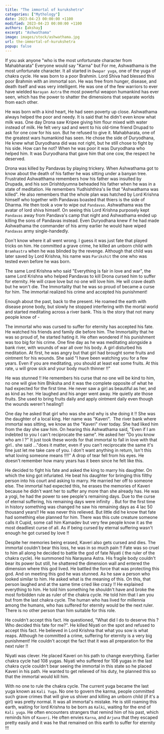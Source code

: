 ```yaml
---
title: "The immortal of kurukshetra"
categories: ["Mythology"]
date: 2023-04-23 00:00:00 +1100
modified: 2023-04-23 00:00:00 +1100
authors: [akshay]
excerpt: "Ashwathama"
image: images/stock/ashwathama.jpg
url: the-immortal-of-kurukshetra
popup: false
---
```


If you ask anyone "who is the most unfortunate character from Mahabharata" Everyone would say "Karna" but For me, Ashwathama is the most unfortunate character. It all started in `Dwapar yuga`, one of the yuga of chakra cycle. He was born to a poor Brahmin. Lord Shiva had blessed this poor Brahmin with an immortal son. He was free from hunger, disease, and death itself and was very intelligent. He was one of the few warriors to ever have wielded `Narayan Astra` the most powerful weapon humankind has ever seen, which has the power to shatter the dimensions that separate worlds from each other.

He was born with a kind heart, He had seen poverty up close. Ashwathama always helped the poor and needy. It is said that he didn't even know what milk was. One day Drona saw Kripee giving him flour mixed with water instead of milk. He felt very sad and went to his old-time friend Drupad to ask for one cow for his son. But he refused to give it. Mahabharata, one of the greatest wars humankind has seen. He chose the side of Duryodhana, He knew what Duryodhana did was not right, but he still chose to fight by his side. How can he not? When he was poor it was Duryodhana who helped him. It was Duryodhana that gave him that one cow, the respect he deserved.

Drona was killed by Pandavas by playing trickery. When Ashwathama got to know about the death of his father he was sitting under a banyan tree. Frustrated Ashwatthama remembers how his father was insulted by Drupada, and his son Drishtdyumna beheaded his father when he was in a state of meditation. He remembers Yudhishthira's lie that "Ashwathama was killed". He also remembers that the whole plan was hatched by Lord Krishna himself who together with Pandavas boasted that thiers is the side of Dharma. He then took a vow to wipe out `Pandavas`. Ashwathama was the avatar of lord shiva himself. On seeing this Lord Krishna purposely kept `Pandavas` away from Pandava's camp that night and Ashwathama ended up killing the sons of Pandavas instead. Even Duryodhana knew if he had made Ashwathama the commander of his army earlier he would have wiped `Pandavas` army single-handedly.

Don't know where it all went wrong. I guess it was just fate that played tricks on him. He committed a grave crime, he killed an unborn child with `Bramhastra` when he was blinded by the revenge. Although that child was later saved by Lord Krishna, his name was `Parikshit` the one who was tested even before he was born.

The same Lord Krishna who said "Everything is fair in love and war", the same Lord Krishna who helped Pandavas to kill Drona cursed him to suffer for eternity. He will crave love but no one will love him. He will crave death but he won't die. The Immortality that he was so proud of became a curse for him. The immortal realized his crime and accepted his punishment!

Enough about the past, back to the present. He roamed the earth with disease prone body, but slowly he stopped interfering with the mortal world and started meditating across a river bank. This is the story that not many people know of -

The immortal who was cursed to suffer for eternity has accepted his fate. He watched his friends and family die before him. The Immortality that he was so proud of, he started hating it. He often wondered if his punishment was too big for his crime. One fine day as he was meditating alongside a bank river, with wounds of war all over his body. A girl disturbed his meditation. At first, he was angry but that girl had brought some fruits and ointment for his wounds. She said "I have been watching you for a few years. Even if you are meditating, you should at least eat some fruits. At this rate, u will grow sick and your body much thinner !!"

He was stunned !! He remembers his curse that no one will be kind to him, no one will give him Bhiksha and it was the complete opposite of what he had expected for the first time. He never saw a girl as beautiful as her, and as kind as her. He laughed and his anger went away. He quietly ate those fruits. She used to bring fruits daily and apply ointment daily even though the wounds weren't healing!!

One day he asked that girl who was she and why is she doing it !! She was the daughter of a local king. Her name was "Kaveri".  The river bank where immortal was sitting, we know as the "Kaveri" river today. She had liked him from the day she saw him. On hearing this Ashwathama said, "Even if I am indebted to you I can't reciprocate the same". He asked her "Do you know who am I ?" It just took these words for that immortal to fall in love with that girl.. she said ..."does it matter, even if you can't reciprocate the same it's fine just let me take care of you. I don't want anything in return, Isn't this what loving someone means !!!!" A drop of tear fell from his eyes. He doesn't remember how many years has it been since he felt like this.

He decided to fight his fate and asked the king to marry his daughter. On which the king got infuriated. He beat his daughter for bringing this filthy person into his court and asking to marry. He married her off to someone else. The immortal had expected this, he erases the memories of Kaveri because he didn't want her to suffer any more than she already has. He was a yogi, he had the power to see people's remaining days. Due to the curse of eternal suffering, his remaining days were infinity  . But for the first time in history something was changed he saw his remaining days as 4 lac 50 thousand years!! He was never this relieved. But little did he know that fate had something else planned for him. There was this cute creature someone calls it Cupid, some call him Kamadev but very few people know it as the most deadliest curse of all. As if being cursed by eternal suffering wasn't enough he got cursed by love !!

Despite her memories being erased, Kaveri also gets cursed and dies. The immortal couldn't bear this loss, he was in so much pain !! Fate was so cruel to him all along he decided to battle the god of fate Niyati ( the ruler of the chakra cycle). He summoned his Narayana Astra. His fragile body couldn't bear its power but still, he shattered the dimension wall and entered the dimension where this god lived. He battled the force that was protecting this god. And on meeting this god he was stunned. As he saw a person who looked similar to him. He asked what is the meaning of this. On this, that person laughed and at the same time cried like crazy !! He explained everything to him. He told him something he shouldn't have and broke the most forbidden rule as ruler of the chakra cycle. He told him that I am you but from the last chakra cycle. The human who has lived for millennia among the humans, who has suffered for eternity would be the next ruler. There is no other person than him suitable for this role.

He couldn't accept this fact. He questioned, "What did I do to deserve this ? Who decided this fate for me?". He killed Niyati on the spot and refused to accept this fact. He believed in Lord Krishna that what you sow is what reaps. Although he committed a crime, suffering for eternity is a very big punishment! He couldn't accept the fact that it was all preparation for the next ruler !!

Niyati was clever. He placed Kaveri on his path to change everything. Earlier chakra cycle had 108 yugas. Niyati who suffered for 108 yugas in the last chakra cycle couldn't bear seeing the immortal in this state so he placed Kaveri in his path. He wanted to get relieved of his duty, he planned this so that the immortal would kill him.

With no one to rule the chakra cycle. The current yuga became the last yuga known as `Kali Yuga`. No one to govern the karma, people committed such grave crimes that will give us shiver and killing an unborn child (if it's a girl) was pretty normal. It was all immortal's mistake. He is still roaming this earth, waiting for lord Krishna to be born as `Kalki`, waiting for the end of `Kali yuga`. He often encounters strangers that remind him of his past, which reminds him of `Kaveri`. He often envies `Karna`, and `Arjuna` that they escaped pretty easily and it was he that remained on this earth to suffer for eternity !!!
